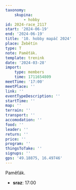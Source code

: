 ```yaml
---
taxonomy:
    skupina:
        - hobby
id: 2024-race_2117
start: '2024-06-19'
end: '2024-06-19'
title: '10. hobby mapáč 2024'
place: Žebětín
type: T
note: Paměťák.
template: trenink
date: '2024-03-28'
import:
    type: members
    time: 1711654809
meetTime: '17:00'
meetPlace: ''
link: ''
eventTypeDescription: ''
startTime: ''
map: ''
terrain: ''
transport: ''
accomodation: ''
food: ''
leader: ''
return: ''
price: ''
program: ''
thingsToTake: ''
signups: ''
gps: '49.18875, 16.49746'
---
```


Paměťák.
* **sraz**: 17:00
